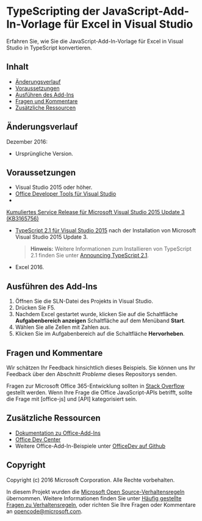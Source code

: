 ﻿# <a name="typescripting-visual-studio-excel-javascript-add-in-template"></a>TypeScripting der JavaScript-Add-In-Vorlage für Excel in Visual Studio

Erfahren Sie, wie Sie die JavaScript-Add-In-Vorlage für Excel in Visual Studio in TypeScript konvertieren. 

## <a name="table-of-contents"></a>Inhalt
* [Änderungsverlauf](#change-history)
* [Voraussetzungen](#prerequisites)
* [Ausführen des Add-Ins](#test-the-add-in)
* [Fragen und Kommentare](#questions-and-comments)
* [Zusätzliche Ressourcen](#additional-resources)

## <a name="change-history"></a>Änderungsverlauf

Dezember 2016:

* Ursprüngliche Version.

## <a name="prerequisites"></a>Voraussetzungen

* Visual Studio 2015 oder höher.
* [Office Developer Tools für Visual Studio](https://www.visualstudio.com/en-us/features/office-tools-vs.aspx)
* 
  [Kumuliertes Service Release für Microsoft Visual Studio 2015 Update 3 (KB3165756)](https://msdn.microsoft.com/en-us/library/mt752379.aspx)
* [TypeScript 2.1 für Visual Studio 2015](http://download.microsoft.com/download/6/D/8/6D8381B0-03C1-4BD2-AE65-30FF0A4C62DA/TS2.1-dev14update3-20161206.2/TypeScript_Dev14Full.exe) nach der Installation von Microsoft Visual Studio 2015 Update 3.

   > **Hinweis:**  Weitere Informationen zum Installieren von TypeScript 2.1 finden Sie unter [Announcing TypeScript 2.1](https://blogs.msdn.microsoft.com/typescript/2016/12/07/announcing-typescript-2-1/).

* Excel 2016.

## <a name="run-the-add-in"></a>Ausführen des Add-Ins

1. Öffnen Sie die SLN-Datei des Projekts in Visual Studio.
2. Drücken Sie F5.
3. Nachdem Excel gestartet wurde, klicken Sie auf die Schaltfläche **Aufgabenbereich anzeigen** Schaltfläche auf dem Menüband **Start**.
5. Wählen Sie alle Zellen mit Zahlen aus.
6. Klicken Sie im Aufgabenbereich auf die Schaltfläche **Hervorheben**. 

## <a name="questions-and-comments"></a>Fragen und Kommentare

Wir schätzen Ihr Feedback hinsichtlich dieses Beispiels. Sie können uns Ihr Feedback über den Abschnitt *Probleme* dieses Repositorys senden.

Fragen zur Microsoft Office 365-Entwicklung sollten in [Stack Overflow](http://stackoverflow.com/questions/tagged/office-js+API) gestellt werden. Wenn Ihre Frage die Office JavaScript-APIs betrifft, sollte die Frage mit [office-js] und [API] kategorisiert sein.

## <a name="additional-resources"></a>Zusätzliche Ressourcen

* [Dokumentation zu Office-Add-Ins](https://msdn.microsoft.com/en-us/library/office/jj220060.aspx)
* [Office Dev Center](http://dev.office.com/)
* Weitere Office-Add-In-Beispiele unter [OfficeDev auf Github](https://github.com/officedev)

## <a name="copyright"></a>Copyright
Copyright (c) 2016 Microsoft Corporation. Alle Rechte vorbehalten.



In diesem Projekt wurden die [Microsoft Open Source-Verhaltensregeln](https://opensource.microsoft.com/codeofconduct/) übernommen. Weitere Informationen finden Sie unter [Häufig gestellte Fragen zu Verhaltensregeln](https://opensource.microsoft.com/codeofconduct/faq/), oder richten Sie Ihre Fragen oder Kommentare an [opencode@microsoft.com](mailto:opencode@microsoft.com).
